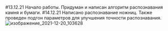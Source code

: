#13.12.21
Начало работы. Придуман и написан алгоритм распознавания камня и бумаги.
#14.12.21
Написано распознавание ножниц. Также проведен подгон параметров для улучшения точности распознавания.
![изображение_2021-12-20_103628](https://user-images.githubusercontent.com/95736025/146729729-6b1d450a-bef5-437f-a7e0-45a0f913d4b6.png)

